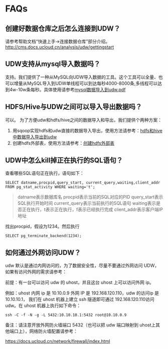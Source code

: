 # FAQs

## 创建好数据仓库之后怎么连接到UDW？

请参考帮助文档“快速上手-\>连接数据仓库”部分介绍。<http://cms.docs.ucloud.cn/analysis/udw/gettingstart>

## UDW支持从mysql导入数据吗？

支持。我们提供了一种从MySQL向UDW导入数据的工具。这个工具可以全量、也可以增量从MySQL导入到UDW单线程可以到达每秒4000-8000条,多线程可以达到4w-10w条每秒。具体使用请参考[mysql数据导入到udw.pdf](http://udw.cn-bj.ufileos.com/mysql%E6%95%B0%E6%8D%AE%E5%AF%BC%E5%85%A5%E5%88%B0udw.pdf)

## HDFS/Hive与UDW之间可以导入导出数据吗？

可以。 为了方便udw和hdfs/hive之间的数据导入和导出，我们提供个两种方案：

1.  用sqoop实现hdfs和udw直接的数据导入导出，使用方法请参考：[hdfs和hive中数据导入导出到udw](http://udw.cn-bj.ufileos.com/hdfs%E5%92%8Chive%E4%B8%AD%E6%95%B0%E6%8D%AE%E5%AF%BC%E5%85%A5%E5%AF%BC%E5%87%BA%E5%88%B0udw.pdf)
2.  创建hdfs外部表，使用方法请参考：[创建hdfs外部表](http://udw.cn-bj.ufileos.com/HDFS%E5%A4%96%E9%83%A8%E8%A1%A8.pdf)

## UDW中怎么kill掉正在执行的SQL语句？

查看哪些SQL语句正在执行，语句如下：

```
SELECT datname,procpid,query_start, current_query,waiting,client_addr FROM pg_stat_activity WHERE waiting='t';
```

> datname表示数据库名
> procpid表示当前的SQL对应的PID
> query\_start表示SQL执行开始时间
> current\_query表示当前执行的SQL语句
> waiting表示是否正在执行，t表示正在执行，f表示已经执行完成
> client\_addr表示客户端IP地址

找出procpid，假设为1234。然后执行

```
SELECT pg_terminate_backend(1234);
```

## 如何通过外网访问UDW？

udw 默认是通过内网访问的，为了数据安全性，尽量不要通过外网访问 UDW，如果有访问外网的需求请参考：

前提：有一台可以访问 udw 的 uhost，并且这台 uhost 上可以访问外网 ip。

例如：uhost 内网 ip 是 10.10.0.9 外网 IP 是 192.168.120.110，udw 的访问ip 是
10.10.10.1， 我们在 uhost 机器上建立 ssh 隧道即可通过 192.168.120.110访问 udw。在 uhost
机器上执行如下命令：

```
ssh -C -f -N -g -L 5432:10.10.10.1:5432 root@10.10.0.9
```

备注：请注意开放外网防火墙端口 5432（也可以把 udw 端口映射到 uhost上其他端口上），网络防火墙配置请参考：

<https://docs.ucloud.cn/network/firewall/index.html>
